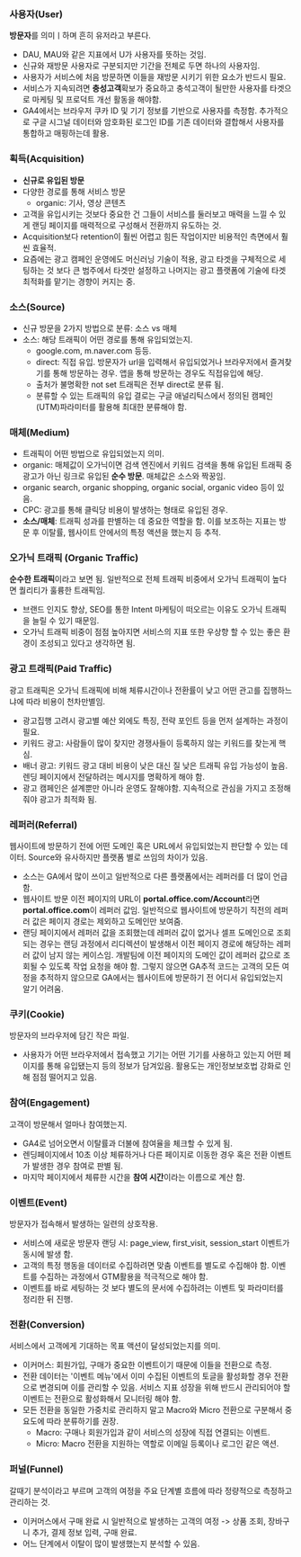 ### 사용자(User)
**방문자**를 의미ㅣ하며 흔히 유저라고 부른다.
- DAU, MAU와 같은 지표에서 U가 사용자를 뜻하는 것임.
- 신규와 재방문 사용자로 구분되지만 기간을 전체로 두면 하나의 사용자임.
- 사용자가 서비스에 처음 방문하면 이들을 재방문 시키기 위한 요소가 반드시 필요.
- 서비스가 지속되려면 **충성고객**확보가 중요하고 충석고객이 될만한 사용자를 타겟으로 마케팅 및 프로덕트 개선 활동을 해야함.
- GA4에서는 브라우저 쿠카 ID 및 기기 정보를 기반으로 사용자를 측정함. 추가적으로 구글 시그널 데이터와 암호화된 로그인 ID를 기존 데이터와 결합해서 사용자를 통합하고 매핑하는데 활용.


### 획득(Acquisition)
- **신규로 유입된 방문**
- 다양한 경로를 통해 서비스 방문
  - organic: 기사, 영상 콘텐츠
- 고객을 유입시키는 것보다 중요한 건 그들이 서비스를 둘러보고 매력을 느낄 수 있게 랜딩 페이지를 매력적으로 구성해서 전환까지 유도하는 것.
- Acquisition보다 retention이 훨씬 어렵고 힘든 작업이지만 비용적인 측면에서 훨씬 효율적.
- 요즘에는 광고 캠페인 운영에도 머신러닝 기술이 적용, 광고 타겟을 구체적으로 세팅하는 것 보다 큰 범주에서 타겟만 설정하고 나머지는 광고 플랫폼에 기술에 타겟 최적화를 맡기는 경향이 커지는 중.


### 소스(Source)
- 신규 방문을 2가지 방법으로 분류: 소스 vs 매체
- 소스: 해당 트래픽이 어떤 경로를 통해 유입되었는지.
  - google.com, m.naver.com 등등.
  - direct: 직접 유입. 방문자가 url을 입력해서 유입되었거나 브라우저에서 즐겨찾기를 통해 방문하는 경우. 앱을 통해 방문하는 경우도 직접유입에 해당.
  - 출처가 불명확한 not set 트래픽은 전부 direct로 분류 됨.
  - 분류할 수 있는 트래픽의 유입 결로는 구글 애널리틱스에서 정의된 캠페인(UTM)파라미터를 활용해 최대한 분류해야 함.


### 매체(Medium)
- 트래픽이 어떤 방법으로 유입되었는지 의미.
- organic: 매체값이 오가닉이면 검색 엔진에서 키워드 검색을 통해 유입된 트래픽 중 광고가 아닌 링크로 유입된 **순수 방문**. 매체값은 소스와 짝꿍임.
- organic search, organic shopping, organic social, organic video 등이 있음.
- CPC: 광고를 통해 클릭당 비용이 발생하는 형태로 유입된 경우.
- **소스/매체**: 트래픽 성과를 판별하는 데 중요한 역할을 함. 이를 보조하는 지표는 방문 후 이탈률, 웹사이트 안에서의 특정 액션을 했는지 등 추적.


### 오가닉 트래픽 (Organic Traffic)
**순수한 트래픽**이라고 보면 됨. 일반적으로 전체 트래픽 비중에서 오가닉 트래픽이 높다면 퀄리티가 훌륭한 트래픽임.
- 브랜드 인지도 향상, SEO를 통한 Intent 마케팅이 떠오르는 이유도 오가닉 트래픽을 늘릴 수 있기 때문임.
- 오가닉 트래픽 비중이 점점 높아지면 서비스의 지표 또한 우상향 할 수 있는 좋은 환경이 조성되고 있다고 생각하면 됨.


### 광고 트래픽(Paid Traffic)
광고 트래픽은 오가닉 트래픽에 비해 체류시간이나 전환률이 낮고 어떤 관고를 집행하느냐에 따라 비용이 천차만별임.
- 광고집행 고려시 광고별 예산 외에도 특징, 전략 포인트 등을 먼저 설계하는 과정이 필요.
- 키워드 광고: 사람들이 많이 찾지만 경쟁사들이 등록하지 않는 키워드를 찾는게 핵심.
- 배너 광고: 키워드 광고 대비 비용이 낮은 대신 질 낮은 트래픽 유입 가능성이 높음. 렌딩 페이지에서 전달하려는 메시지를 명확하게 해야 함.
- 광고 캠페인은 설계뿐만 아니라 운영도 잘해야함. 지속적으로 관심을 가지고 조정해줘야 광고가 최적화 됨.


 ### 레퍼러(Referral)
웹사이트에 방문하기 전에 어떤 도메인 혹은 URL에서 유입되었는지 판단할 수 있는 데이터. Source와 유사하지만 플랫폼 별로 쓰임의 차이가 있음.
- 소스는 GA에서 많이 쓰이고 일반적으로 다른 플랫폼에서는 레퍼러를 더 많이 언급함.
- 웹사이트 방문 이전 페이지의 URL이 **portal.office.com/Account**라면 **portal.office.com**이 레퍼러 값임. 일반적으로 웹사이트에 방문하기 직전의 레퍼러 값은 페이지 경로는 제외하고 도메인만 보여줌.
- 랜딩 페이지에서 레퍼러 값을 조회했는데 레퍼러 값이 없거나 셀프 도메인으로 조회되는 경우는 랜딩 과정에서 리디렉션이 발생해서 이전 페이지 경로에 해당하는 레퍼러 값이 남지 않는 케이스임. 개발팀에 이전 페이지의 도메인 값이 레퍼러 값으로 조회될 수 있도록 작업 요청을 해야 함. 그렇지 않으면 GA추적 코드는 고객의 모든 여정을 추적하지 않으므로 GA에서는 웹사이트에 방문하기 전 어디서 유입되었는지 알기 어려움.


### 쿠키(Cookie)
방문자의 브라우저에 담긴 작은 파일.
- 사용자가 어떤 브라우저에서 접속했고 기기는 어떤 기기를 사용하고 있는지 어떤 페이지를 통해 유입됐는지 등의 정보가 담겨있음. 활용도는 개인정보보호법 강화로 인해 점점 떨어지고 있음.


### 참여(Engagement)
고객이 방문해서 얼마나 참여했는지.
- GA4로 넘어오면서 이탈률과 더불에 참여율을 체크할 수 있게 됨.
- 렌딩페이지에서 10초 이상 체류하거나 다른 페이지로 이동한 경우 혹은 전환 이벤트가 발생한 경우 참여로 판별 됨.
- 마지막 페이지에서 체류한 시간을 **참여 시간**이라는 이름으로 계산 함.


### 이벤트(Event)
방문자가 접속해서 발생하는 일련의 상호작용.
- 서비스에 새로운 방문자 랜딩 시: page_view, first_visit, session_start 이벤트가 동시에 발생 함.
- 고객의 특정 행동을 데이터로 수집하려면 맞춤 이벤트를 별도로 수집해야 함. 이벤트를 수집하는 과정에서 GTM활용을 적극적으로 해야 함.
- 이벤트를 바로 세팅하는 것 보다 별도의 문서에 수집하려는 이벤트 및 파라미터를 정리한 뒤 진행.


### 전환(Conversion)
서비스에서 고객에게 기대하는 목표 액션이 달성되었는지를 의미.
- 이커머스: 회원가입, 구매가 중요한 이벤트이기 때문에 이들을 전환으로 측정.
- 전환 데이터는 '이벤트 메뉴'에서 이미 수집된 이벤트의 토글을 활성화할 경우 전환으로 변경되며 이를 관리할 수 있음. 서비스 지표 성장을 위해 반드시 관리되어야 할 이벤트는 전환으로 활성화해서 모니터링 해야 함.
- 모든 전환을 동일한 가중치로 관리하지 말고 Macro와 Micro 전환으로 구분해서 중요도에 따라 분류하기를 권장.
  - Macro: 구매나 회원가입과 같이 서비스의 성장에 직접 연결되는 이벤트.
  - Micro: Macro 전환을 지원하는 역할로 이메일 등록이나 로그인 같은 액션.


### 퍼널(Funnel)
갈때기 분석이라고 부르며 고객의 여정을 주요 단계별 흐름에 따라 정량적으로 측정하고 관리하는 것.
- 이커머스에서 구매 완료 시 일반적으로 발생하는 고객의 여정 -> 상품 조회, 장바구니 추가, 결제 정보 입력, 구매 완료.
- 어느 단계에서 이탈이 많이 발생했는지 분석할 수 있음.


###



